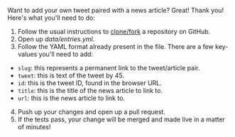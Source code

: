 Want to add your own tweet paired with a news article? Great! Thank you! Here's what you'll need to do:

1. Follow the usual instructions to [clone/fork](https://help.github.com/articles/fork-a-repo/) a repository on GitHub.
2. Open up *data/entries.yml*.
3. Follow the YAML format already present in the file. There are a few key-values you'll need to add:
  * `slug`: this represents a permanent link to the tweet/article pair.
  * `tweet`: this is text of the tweet by 45.
  * `id`: this is the tweet ID, found in the browser URL.
  * `title`: this is the title of the news article to link to.
  * `url`: this is the news article to link to.
4. Push up your changes and open up a pull request.
5. If the tests pass, your change will be merged and made live in a matter of minutes!
